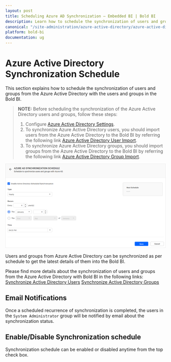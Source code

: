 ```yaml
---
layout: post
title: Scheduling Azure AD Synchronization – Embedded BI | Bold BI
description: Learn how to schedule the synchronization of users and groups from Azure Active Directory with the users and groups in Bold BI Embedded.
canonical: "/site-administration/azure-active-directory/azure-active-directory-synchronization-schedule/"
platform: bold-bi
documentation: ug
---
```


# Azure Active Directory Synchronization Schedule

This section explains how to schedule the synchronization of users and groups from the Azure Active Directory with the users and groups in the Bold BI.

> **NOTE:** Before scheduling the synchronization of the Azure Active Directory users and groups, follow these steps:
> 1. Configure [Azure Active Directory Settings](/site-administration/user-directory-settings/azure-active-directory/).
> 2. To synchronize Azure Active Directory users, you should import users from the Azure Active Directory to the Bold BI by referring the following link [Azure Active Directory User Import](/managing-resources/manage-users/import-azure-active-directory-users/).
> 3. To synchronize Azure Active Directory groups, you should import groups from the Azure Active Directory to the Bold BI by referring the following link [Azure Active Directory Group Import](/managing-resources/manage-groups/import-azure-active-directory-groups/).

![Active Directory Synchronization Schedule](/static/assets/site-administration/images/azure-active-directory-schedule-synchronization.png)

Users and groups from Azure Active Directory can be synchronized as per schedule to get the latest details of them into the Bold BI.

Please find more details about the synchronization of users and groups from the Azure Active Directory with Bold BI in the following links:
[Synchronize Active Directory Users](/managing-resources/manage-users/synchronize-azure-active-directory-users/)
[Synchronize Active Directory Groups](/managing-resources/manage-groups/synchronize-azure-active-directory-groups/)

## Email Notifications

Once a scheduled recurrence of synchronization is completed, the users in the `System Administrator` group will be notified by email about the synchronization status.

## Enable/Disable Synchronization schedule 
Synchronization schedule can be enabled or disabled anytime from the top check box.